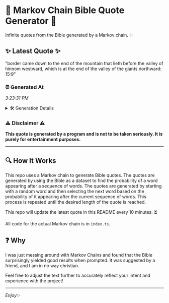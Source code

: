# 📖 Markov Chain Bible Quote Generator 📖

Infinite quotes from the Bible generated by a Markov chain. ✨

## ✨ Latest Quote ✨
"border came down to the end of the mountain that lieth before the valley of hinnom westward, which is at the end of the valley of the giants northward: 15:9"

### ⏰ Generated At
*3:23:31 PM*

<details>
    <summary>🛠️ Generation Details</summary>
    <p>
        <strong>🌱 Seed:</strong> border<br>
        <strong>🔄 Iterations:</strong> 29<br>
        <strong>📜 Context History:</strong><br>[ border ]: came<br>[ border, came ]: down<br>[ border, came, down ]: to<br>[ border, came, down, to ]: the<br>[ border, came, down, to, the ]: end<br>[ border, came, down, to, the, end ]: of<br>[ came, down, to, the, end, of ]: the<br>[ down, to, the, end, of, the ]: mountain<br>[ to, the, end, of, the, mountain ]: that<br>[ the, end, of, the, mountain, that ]: lieth<br>[ end, of, the, mountain, that, lieth ]: before<br>[ of, the, mountain, that, lieth, before ]: the<br>[ the, mountain, that, lieth, before, the ]: valley<br>[ mountain, that, lieth, before, the, valley ]: of<br>[ that, lieth, before, the, valley, of ]: hinnom<br>[ lieth, before, the, valley, of, hinnom ]: westward,<br>[ before, the, valley, of, hinnom, westward, ]: which<br>[ the, valley, of, hinnom, westward,, which ]: is<br>[ valley, of, hinnom, westward,, which, is ]: at<br>[ of, hinnom, westward,, which, is, at ]: the<br>[ hinnom, westward,, which, is, at, the ]: end<br>[ westward,, which, is, at, the, end ]: of<br>[ which, is, at, the, end, of ]: the<br>[ is, at, the, end, of, the ]: valley<br>[ at, the, end, of, the, valley ]: of<br>[ the, end, of, the, valley, of ]: the<br>[ end, of, the, valley, of, the ]: giants<br>[ of, the, valley, of, the, giants ]: northward:<br>[ the, valley, of, the, giants, northward: ]: 15:9<br>
    </p>
</details>

### ⚠️ Disclaimer ⚠️
**This quote is generated by a program and is not to be taken seriously. It is purely for entertainment purposes.**

---

## 🔍 How It Works

This repo uses a Markov chain to generate Bible quotes. The quotes are generated by using the Bible as a dataset to find the probability of a word appearing after a sequence of words. The quotes are generated by starting with a random word and then selecting the next word based on the probability of it appearing after the current sequence of words. This process is repeated until the desired length of the quote is reached.

This repo will update the latest quote in this README every 10 minutes. ⏳

All code for the actual Markov chain is in `index.ts`.

## ❓ Why

I was just messing around with Markov Chains and found that the Bible surprisingly yielded good results when prompted. 
It was suggested by a friend, and I am in no way christian.

Feel free to adjust the text further to accurately reflect your intent and experience with the project!

---

*Enjoy*✨
